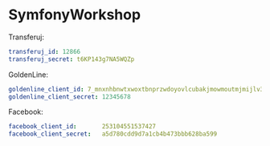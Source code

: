 SymfonyWorkshop
===============

Transferuj:
```yaml
transferuj_id: 12866
transferuj_secret: t6KP143g7NA5WQZp
```

GoldenLine:
```yaml
goldenline_client_id: 7_mnxnhbnwtxwoxtbnprzwdoyovlcubakjmowmoutmjmijlv345k
goldenline_client_secret: 12345678
```

Facebook:
```yaml
facebook_client_id:       253104551537427
facebook_client_secret:   a5d780cdd9d7a1cb4b473bbb628ba599
```
